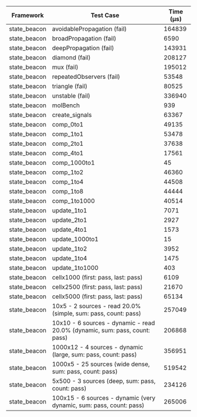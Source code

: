 | Framework | Test Case | Time (μs) |
| --- | --- | --- |
| state_beacon | avoidablePropagation (fail) | 164839 |
| state_beacon | broadPropagation (fail) | 6590 |
| state_beacon | deepPropagation (fail) | 143931 |
| state_beacon | diamond (fail) | 208127 |
| state_beacon | mux (fail) | 195012 |
| state_beacon | repeatedObservers (fail) | 53548 |
| state_beacon | triangle (fail) | 80525 |
| state_beacon | unstable (fail) | 336940 |
| state_beacon | molBench | 939 |
| state_beacon | create_signals | 63367 |
| state_beacon | comp_0to1 | 49135 |
| state_beacon | comp_1to1 | 53478 |
| state_beacon | comp_2to1 | 37638 |
| state_beacon | comp_4to1 | 17561 |
| state_beacon | comp_1000to1 | 45 |
| state_beacon | comp_1to2 | 46360 |
| state_beacon | comp_1to4 | 44508 |
| state_beacon | comp_1to8 | 44444 |
| state_beacon | comp_1to1000 | 40514 |
| state_beacon | update_1to1 | 7071 |
| state_beacon | update_2to1 | 2927 |
| state_beacon | update_4to1 | 1573 |
| state_beacon | update_1000to1 | 15 |
| state_beacon | update_1to2 | 3952 |
| state_beacon | update_1to4 | 1475 |
| state_beacon | update_1to1000 | 403 |
| state_beacon | cellx1000 (first: pass, last: pass) | 6109 |
| state_beacon | cellx2500 (first: pass, last: pass) | 21670 |
| state_beacon | cellx5000 (first: pass, last: pass) | 65134 |
| state_beacon | 10x5 - 2 sources - read 20.0% (simple, sum: pass, count: pass) | 257049 |
| state_beacon | 10x10 - 6 sources - dynamic - read 20.0% (dynamic, sum: pass, count: pass) | 206868 |
| state_beacon | 1000x12 - 4 sources - dynamic (large, sum: pass, count: pass) | 356951 |
| state_beacon | 1000x5 - 25 sources (wide dense, sum: pass, count: pass) | 519542 |
| state_beacon | 5x500 - 3 sources (deep, sum: pass, count: pass) | 234126 |
| state_beacon | 100x15 - 6 sources - dynamic (very dynamic, sum: pass, count: pass) | 265006 |
